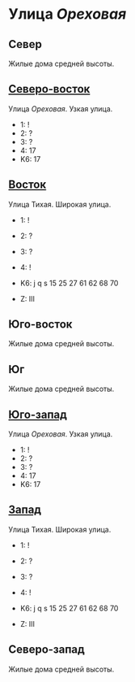 # Улица *Ореховая*

## Север

Жилые дома средней высоты.

## [Северо-восток](./10540080.md)

Улица *Ореховая*.
Узкая улица.

* 1:    !
* 2:    ?
* 3:    ?
* 4:    17
* K6:   17

## [Восток](./10550090.md)

Улица Тихая.
Широкая улица.

* 1:    !
* 2:    ?
* 3:    ?
* 4:    !
* K6:   j   q   s
        15  25  27  61  62  68  70

* Z:    III

## Юго-восток

Жилые дома средней высоты.

## Юг

Жилые дома средней высоты.

## [Юго-запад](./520085.md)

Улица *Ореховая*.
Узкая улица.

* 1:    !
* 2:    ?
* 3:    ?
* 4:    17
* K6:   17

## [Запад](./515080.md)

Улица Тихая.
Широкая улица.

* 1:    !
* 2:    ?
* 3:    ?
* 4:    !
* K6:   j   q   s
        15  25  27  61  62  68  70

* Z:    III

## Северо-запад

Жилые дома средней высоты.
